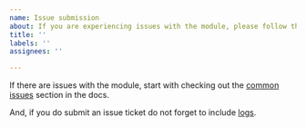 ```yaml
---
name: Issue submission
about: If you are experiencing issues with the module, please follow this procedure.
title: ''
labels: ''
assignees: ''

---
```


If there are issues with the module, start with checking out the [common issues](https://github.com/Magisk-Modules-Repo/MagiskHide-Props-Config/blob/master/README.md#issues-support-etc) section in the docs.

And, if you do submit an issue ticket do not forget to include [logs](https://github.com/Magisk-Modules-Repo/MagiskHide-Props-Config/blob/master/README.md#logs).
